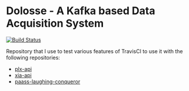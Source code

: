 # Dolosse - A Kafka based Data Acquisition System

[![Build Status](https://travis-ci.org/spaulaus/TravisCI-Tests.svg?branch=master)](https://travis-ci.org/spaulaus/TravisCI-Tests)

Repository that I use to test various features of TravisCI to use it with the following repositories:

- [plx-api](https://github.com/spaulaus/plx-api)
- [xia-api](https://github.com/spaulaus/xia-api)
- [paass-laughing-conqueror](https://github.com/spaulaus/paass-laughing-conqueror)

